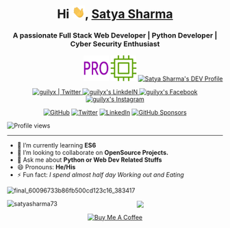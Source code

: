 <h1 align="center">Hi <img src="https://raw.githubusercontent.com/ABSphreak/ABSphreak/master/gifs/Hi.gif" width="30px">, <a href="https://satyasharma73.github.io/sharma/">Satya Sharma</a></h1>
<h3 align="center">A passionate Full Stack Web Developer | Python Developer | Cyber Security Enthusiast</h3>

<p align="right">
<a href="#"><img src='https://raw.githubusercontent.com/acervenky/animated-github-badges/master/assets/pro.gif' height="60" width="60"></a> <a href='#'><img src='https://raw.githubusercontent.com/acervenky/animated-github-badges/master/assets/devbadge.gif' height="60" width="60"></a> <a href="#"><img src="https://d2fltix0v2e0sb.cloudfront.net/dev-badge.svg" alt="Satya Sharma's DEV Profile" height="60" width="60"> </a>
</p>
<p align="center">
<a href="#">
  <img alt="guilyx | Twitter" width="35px" src="https://image.flaticon.com/icons/svg/2111/2111703.svg" />
</a>
<a href="https://www.linkedin.com/in/-satyasharma/">
  <img alt="guilyx's LinkdeIN" width="35px" src="https://image.flaticon.com/icons/svg/2111/2111465.svg" />
</a>
<a href="https://www.facebook.com/s4sat">
  <img alt="guilyx's Facebook" width="35px" src="https://image.flaticon.com/icons/svg/2111/2111342.svg" />
</a>
<a href="https://www.instagram.com/_satyasharma_/">
  <img alt="guilyx's Instagram" width="35px" src="https://image.flaticon.com/icons/svg/2111/2111421.svg" />
</a>

</p>
<p align="center">
	<a href="#"><img src="https://img.shields.io/github/followers/reddyprasade.svg?label=GitHub&style=social" alt="GitHub"></a>
	<a href="#"><img src="https://img.shields.io/twitter/follow/ReddyPrasade?label=Twitter&style=social" alt="Twitter"></a>
	<a href="#"><img src="https://img.shields.io/badge/LinkedIn--_.svg?style=social&logo=linkedinColor=orange" alt="LinkedIn"></a>
	<a href="#"><img src="https://img.shields.io/badge/GitHub_Sponsors--_.svg?style=social&logo=github&logoColor=orange" alt="GitHub Sponsors"></a>
	
</p>

![Profile views](https://gpvc.arturio.dev/SatyaSharma73) 

<hr>

- 🌱 I’m currently learning **ES6**
- 👯 I’m looking to collaborate on **OpenSource Projects.**
- 💬 Ask me about **Python or Web Dev Related Stuffs**
- 😄 Pronouns: **He/His**
- ⚡ Fun fact: *I spend almost half day Working out and Eating* 

 ![final_60096733b86fb500cd123c16_383417](https://user-images.githubusercontent.com/71933842/105571705-403b0300-5d78-11eb-9a02-9da05e6d436c.gif)

<p><img align="left" src="https://github-readme-stats.vercel.app/api/top-langs?username=satyasharma73&show_icons=true&locale=en&layout=compact&hide_border=true" alt="satyasharma73" /></p>  

<p align="center">
<img align="center" src="https://github-readme-stats.vercel.app/api?username=satyasharma73&show_icons=true&hide_border=true">
</p>

<p align="center">
<a href="https://satyasharma73.github.io/sharma/" target="_blank"><img src="https://cdn.buymeacoffee.com/buttons/default-red.png" alt="Buy Me A Coffee" height="40" width="170" ></a>
</p>
